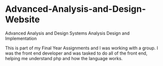 # Advanced-Analysis-and-Design-Website
Advanced Analysis and Design Systems Analysis Design and Implementation

This is part of my Final Year Assignments and I was working with a group. I was the front end developer and was tasked to do all of the front end, helping me understand php and how the language works.
